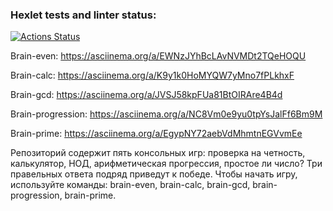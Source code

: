 ### Hexlet tests and linter status:
[![Actions Status](https://github.com/VErgasheva/frontend-project-44/actions/workflows/hexlet-check.yml/badge.svg)](https://github.com/VErgasheva/frontend-project-44/actions)

Brain-even: https://asciinema.org/a/EWNzJYhBcLAvNVMDt2TQeHOQU

Brain-calc: https://asciinema.org/a/K9y1k0HoMYQW7yMno7fPLkhxF

Brain-gcd: https://asciinema.org/a/JVSJ58kpFUa81BtOIRAre4B4d

Brain-progression: https://asciinema.org/a/NC8Vm0e9yu0tpYsJalFf6Bm9M

Brain-prime: https://asciinema.org/a/EgypNY72aebVdMhmtnEGVvmEe

Репозиторий содержит пять консольных игр: проверка на четность, калькулятор, НОД, арифметическая прогрессия, простое ли число?
Три правельных ответа подряд приведут к победе. 
Чтобы начать игру, используйте команды: brain-even, brain-calc, brain-gcd, brain-progression, brain-prime.